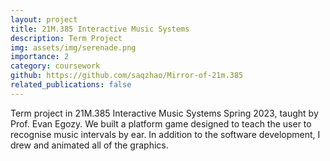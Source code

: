 ```yaml
---
layout: project
title: 21M.385 Interactive Music Systems 
description: Term Project
img: assets/img/serenade.png
importance: 2
category: coursework
github: https://github.com/saqzhao/Mirror-of-21m.385
related_publications: false
---
```


Term project in 21M.385 Interactive Music Systems Spring 2023, taught by Prof. Evan Egozy. We built a platform game designed to teach the user to recognise music intervals by ear. In addition to the software development, I drew and animated all of the graphics.
